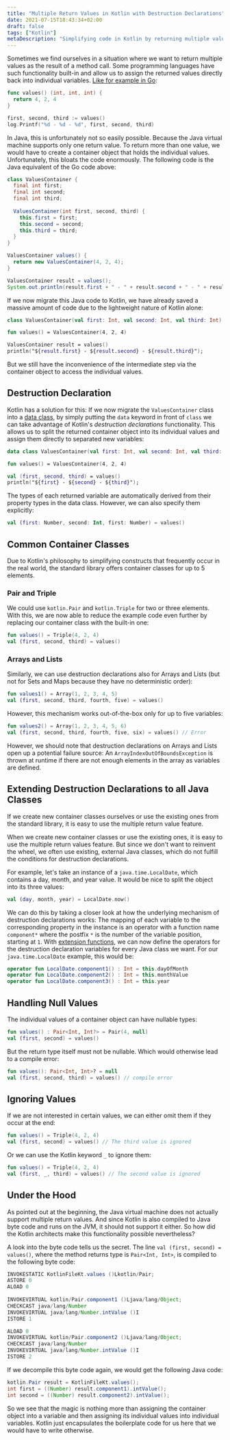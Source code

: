 ```yaml
---
title: "Multiple Return Values in Kotlin with Destruction Declarations"
date: 2021-07-15T18:43:34+02:00
draft: false
tags: ["Kotlin"]
metaDescription: "Simplifying code in Kotlin by returning multiple values from a method with destruction declarations."
---
```


Sometimes we find ourselves in a situation where we want to return multiple values as the result of a method call. Some programming languages have such functionality built-in and allow us to assign the returned values directly back into individual variables. [Like for example in Go](https://gobyexample.com/multiple-return-values):

```go
func values() (int, int, int) {
  return 4, 2, 4
}

first, second, third := values()
log.Printf("%d - %d - %d", first, second, third)
```

In Java, this is unfortunately not so easily possible. Because the Java virtual machine supports only one return value. To return more than one value, we would have to create a container object that holds the individual values. Unfortunately, this bloats the code enormously. The following code is the Java equivalent of the Go code above:

```java
class ValuesContainer {
  final int first;
  final int second;
  final int third;
  
  ValuesContainer(int first, second, third) {
    this.first = first;
    this.second = second;
    this.third = third;
  }
}

ValuesContainer values() {
  return new ValuesContainer(4, 2, 4);
}

ValuesContainer result = values();
System.out.println(result.first + " - " + result.second + " - " + result.third);
```

If we now migrate this Java code to Kotlin, we have already saved a massive amount of code due to the lightweight nature of Kotlin alone:

```kotlin
class ValuesContainer(val first: Int, val second: Int, val third: Int)

fun values() = ValuesContainer(4, 2, 4)

ValuesContainer result = values()
println("${result.first} - ${result.second} - ${result.third}");
```

But we still have the inconvenience of the intermediate step via the container object to access the individual values.

## Destruction Declaration

Kotlin has a solution for this: If we now migrate the `ValuesContainer` class into a [data class](https://kotlinlang.org/docs/data-classes.html), by simply putting the `data` keyword in front of  `class` we can take advantage of Kotlin's _destruction declarations_ functionality. This allows us to split the returned container object into its individual values and assign them directly to separated new variables:

```kotlin {hl_lines=[5]}
data class ValuesContainer(val first: Int, val second: Int, val third: Int)

fun values() = ValuesContainer(4, 2, 4)

val (first, second, third) = values()
println("${first} - ${second} - ${third}");
```

The types of each returned variable are automatically derived from their property types in the data class. However, we can also specify them explicitly:

```kotlin
val (first: Number, second: Int, first: Number) = values()
```

## Common Container Classes

Due to Kotlin's philosophy to simplifying constructs that frequently occur in the real world, the standard library offers container classes for up to 5 elements.

### Pair and Triple

We could use `kotlin.Pair` and `kotlin.Triple` for two or three elements. With this, we are now able to reduce the example code even further by replacing our container class with the built-in one:

```kotlin
fun values() = Triple(4, 2, 4)
val (first, second, third) = values()
```

### Arrays and Lists

Similarly, we can use destruction declarations also for Arrays and Lists (but not for Sets and Maps because they have no deterministic order):

```kotlin
fun values1() = Array(1, 2, 3, 4, 5)
val (first, second, third, fourth, five) = values()
```
However, this mechanism works out-of-the-box only for up to five variables:
```kotlin
fun values2() = Array(1, 2, 3, 4, 5, 6) 
val (first, second, third, fourth, five, six) = values() // Error
```
However, we should note that destruction declarations on Arrays and Lists open up a potential failure source: An `ArrayIndexOutOfBoundsException` is thrown at runtime if there are not enough elements in the array as variables are defined.

## Extending Destruction Declarations to all Java Classes

If we create new container classes ourselves or use the existing ones from the standard library, it is easy to use the multiple return value feature.

When we create new container classes or use the existing ones, it is easy to use the multiple return values feature. But since we don't want to reinvent the wheel, we often use existing, external Java classes, which do not fulfill the conditions for destruction declarations.

For example, let's take an instance of a `java.time.LocalDate`, which contains a day, month, and year value. It would be nice to split the object into its three values:
```kotlin
val (day, month, year) = LocalDate.now()
```

We can do this by taking a closer look at how the underlying mechanism of destruction declarations works: The mapping of each variable to the corresponding property in the instance is an operator with a function name `component*` where the postfix `*` is the number of the variable position, starting at `1`. With [extension functions](https://kotlinlang.org/docs/extensions.html), we can now define the operators for the destruction declaration variables for every Java class we want. For our `java.time.LocalDate` example, this would be:
```kotlin
operator fun LocalDate.component1() : Int = this.dayOfMonth
operator fun LocalDate.component2() : Int = this.monthValue
operator fun LocalDate.component3() : Int = this.year
```

## Handling Null Values

The individual values of a container object can have nullable types:

```kotlin
fun values() : Pair<Int, Int?> = Pair(4, null)
val (first, second) = values()
```

But the return type itself must not be nullable. Which would otherwise lead to a compile error:

```kotlin
fun values(): Pair<Int, Int>? = null
val (first, second, third) = values() // compile error
```

## Ignoring Values

If we are not interested in certain values, we can either omit them if they occur at the end:

```kotlin
fun values() = Triple(4, 2, 4)
val (first, second) = values() // The third value is ignored
```

Or we can use the Kotlin keyword `_` to ignore them:

```kotlin
fun values() = Triple(4, 2, 4)
val (first, _, third) = values() // The second value is ignored
```

## Under the Hood

As pointed out at the beginning, the Java virtual machine does not actually support multiple return values. And since Kotlin is also compiled to Java byte code and runs on the JVM, it should not support it either. So how did the Kotlin architects make this functionality possible nevertheless?

A look into the byte code tells us the secret. The line  `val (first, second) = values()`, where the method returns type is `Pair<Int, Int>`, is compiled to the following byte code:

```java
INVOKESTATIC KotlinFileKt.values ()Lkotlin/Pair;
ASTORE 0
ALOAD 0
      
INVOKEVIRTUAL kotlin/Pair.component1 ()Ljava/lang/Object;
CHECKCAST java/lang/Number
INVOKEVIRTUAL java/lang/Number.intValue ()I
ISTORE 1

ALOAD 0
INVOKEVIRTUAL kotlin/Pair.component2 ()Ljava/lang/Object;
CHECKCAST java/lang/Number
INVOKEVIRTUAL java/lang/Number.intValue ()I
ISTORE 2
```

If we decompile this byte code again, we would get the following Java code:

```java
kotlin.Pair result = KotlinFileKt.values();
int first = ((Number) result.component1).intValue();
int second = ((Number) result.component2).intValue();
```

So we see that the magic is nothing more than assigning the container object into a variable and then assigning its individual values into individual variables. Kotlin just encapsulates the boilerplate code for us here that we would have to write otherwise.

